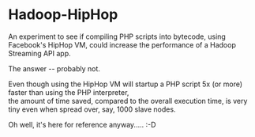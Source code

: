 Hadoop-HipHop
=============

An experiment to see if compiling PHP scripts into bytecode, using Facebook's HipHop VM, could increase the performance of a Hadoop Streaming API app.

The answer -- probably not.  

Even though using the HipHop VM will startup a PHP script 5x (or more) faster than using the PHP interpreter,                    
the amount of time saved, compared to the overall execution time, is very tiny even when spread over, say,
1000 slave nodes.

Oh well, it's here for reference anyway.....   :-D
